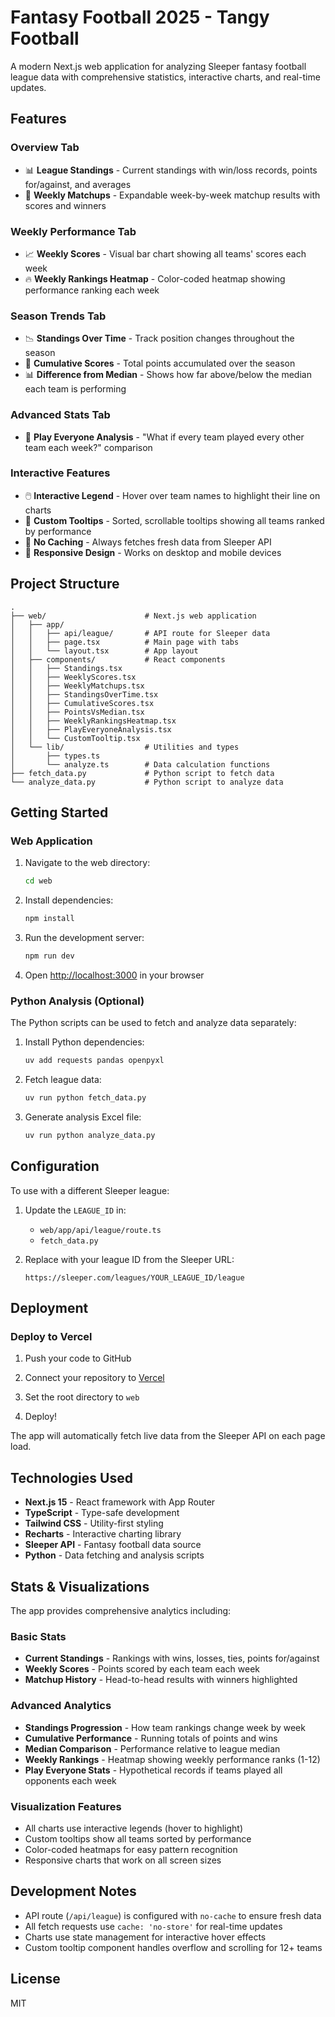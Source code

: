 # Fantasy Football 2025 - Tangy Football

A modern Next.js web application for analyzing Sleeper fantasy football league data with comprehensive statistics, interactive charts, and real-time updates.

## Features

### Overview Tab
- 📊 **League Standings** - Current standings with win/loss records, points for/against, and averages
- 🏈 **Weekly Matchups** - Expandable week-by-week matchup results with scores and winners

### Weekly Performance Tab
- 📈 **Weekly Scores** - Visual bar chart showing all teams' scores each week
- 🔥 **Weekly Rankings Heatmap** - Color-coded heatmap showing performance ranking each week

### Season Trends Tab
- 📉 **Standings Over Time** - Track position changes throughout the season
- 💯 **Cumulative Scores** - Total points accumulated over the season
- 📊 **Difference from Median** - Shows how far above/below the median each team is performing

### Advanced Stats Tab
- 🎲 **Play Everyone Analysis** - "What if every team played every other team each week?" comparison

### Interactive Features
- 🖱️ **Interactive Legend** - Hover over team names to highlight their line on charts
- 🎯 **Custom Tooltips** - Sorted, scrollable tooltips showing all teams ranked by performance
- 🔄 **No Caching** - Always fetches fresh data from Sleeper API
- 📱 **Responsive Design** - Works on desktop and mobile devices

## Project Structure

```
.
├── web/                      # Next.js web application
│   ├── app/
│   │   ├── api/league/       # API route for Sleeper data
│   │   ├── page.tsx          # Main page with tabs
│   │   └── layout.tsx        # App layout
│   ├── components/           # React components
│   │   ├── Standings.tsx
│   │   ├── WeeklyScores.tsx
│   │   ├── WeeklyMatchups.tsx
│   │   ├── StandingsOverTime.tsx
│   │   ├── CumulativeScores.tsx
│   │   ├── PointsVsMedian.tsx
│   │   ├── WeeklyRankingsHeatmap.tsx
│   │   ├── PlayEveryoneAnalysis.tsx
│   │   └── CustomTooltip.tsx
│   └── lib/                  # Utilities and types
│       ├── types.ts
│       └── analyze.ts        # Data calculation functions
├── fetch_data.py             # Python script to fetch data
└── analyze_data.py           # Python script to analyze data
```

## Getting Started

### Web Application

1. Navigate to the web directory:
   ```bash
   cd web
   ```

2. Install dependencies:
   ```bash
   npm install
   ```

3. Run the development server:
   ```bash
   npm run dev
   ```

4. Open [http://localhost:3000](http://localhost:3000) in your browser

### Python Analysis (Optional)

The Python scripts can be used to fetch and analyze data separately:

1. Install Python dependencies:
   ```bash
   uv add requests pandas openpyxl
   ```

2. Fetch league data:
   ```bash
   uv run python fetch_data.py
   ```

3. Generate analysis Excel file:
   ```bash
   uv run python analyze_data.py
   ```

## Configuration

To use with a different Sleeper league:

1. Update the `LEAGUE_ID` in:
   - `web/app/api/league/route.ts`
   - `fetch_data.py`

2. Replace with your league ID from the Sleeper URL:
   ```
   https://sleeper.com/leagues/YOUR_LEAGUE_ID/league
   ```

## Deployment

### Deploy to Vercel

1. Push your code to GitHub

2. Connect your repository to [Vercel](https://vercel.com)

3. Set the root directory to `web`

4. Deploy!

The app will automatically fetch live data from the Sleeper API on each page load.

## Technologies Used

- **Next.js 15** - React framework with App Router
- **TypeScript** - Type-safe development
- **Tailwind CSS** - Utility-first styling
- **Recharts** - Interactive charting library
- **Sleeper API** - Fantasy football data source
- **Python** - Data fetching and analysis scripts

## Stats & Visualizations

The app provides comprehensive analytics including:

### Basic Stats
- **Current Standings** - Rankings with wins, losses, ties, points for/against
- **Weekly Scores** - Points scored by each team each week
- **Matchup History** - Head-to-head results with winners highlighted

### Advanced Analytics
- **Standings Progression** - How team rankings change week by week
- **Cumulative Performance** - Running totals of points and wins
- **Median Comparison** - Performance relative to league median
- **Weekly Rankings** - Heatmap showing weekly performance ranks (1-12)
- **Play Everyone Stats** - Hypothetical records if teams played all opponents each week

### Visualization Features
- All charts use interactive legends (hover to highlight)
- Custom tooltips show all teams sorted by performance
- Color-coded heatmaps for easy pattern recognition
- Responsive charts that work on all screen sizes

## Development Notes

- API route (`/api/league`) is configured with `no-cache` to ensure fresh data
- All fetch requests use `cache: 'no-store'` for real-time updates
- Charts use state management for interactive hover effects
- Custom tooltip component handles overflow and scrolling for 12+ teams

## License

MIT
